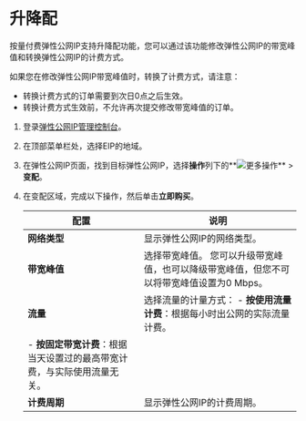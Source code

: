 # 升降配

按量付费弹性公网IP支持升降配功能，您可以通过该功能修改弹性公网IP的带宽峰值和转换弹性公网IP的计费方式。

如果您在修改弹性公网IP带宽峰值时，转换了计费方式，请注意：

-   转换计费方式的订单需要到次日0点之后生效。
-   转换计费方式生效前，不允许再次提交修改带宽峰值的订单。

1.  登录[弹性公网IP管理控制台](https://vpc.console.aliyun.com/eip)。

2.  在顶部菜单栏处，选择EIP的地域。

3.  在弹性公网IP页面，找到目标弹性公网IP，选择**操作**列下的**![更多操作](https://static-aliyun-doc.oss-accelerate.aliyuncs.com/assets/img/zh-CN/8408559951/p143776.png)** \> **变配**。

4.  在变配区域，完成以下操作，然后单击**立即购买**。

    |配置|说明|
    |--|--|
    |**网络类型**|显示弹性公网IP的网络类型。|
    |**带宽峰值**|选择带宽峰值。 您可以升级带宽峰值，也可以降级带宽峰值，但您不可以将带宽峰值设置为0 Mbps。 |
    |**流量**|选择流量的计量方式：     -   **按使用流量计费**：根据每小时出公网的实际流量计费。
    -   **按固定带宽计费**：根据当天设置过的最高带宽计费，与实际使用流量无关。 |
    |**计费周期**|显示弹性公网IP的计费周期。|


